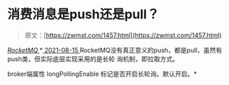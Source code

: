 <!--yml
category: 未分类
date: 0001-01-01 00:00:00
-->

# 消费消息是push还是pull？

> 原文：[https://zwmst.com/1457.html](https://zwmst.com/1457.html)

   [ *RocketMQ* ](https://zwmst.com/rocketmq)*[ <time datetime="2021-08-15T11:35:11+08:00"> 2021-08-15 </time> ](https://zwmst.com/1457.html)  RocketMQ没有真正意义的push，都是pull，虽然有push类，但实际底层实现采用的是长轮 询机制，即拉取方式。

broker端属性 longPollingEnable 标记是否开启长轮询。默认开启。*